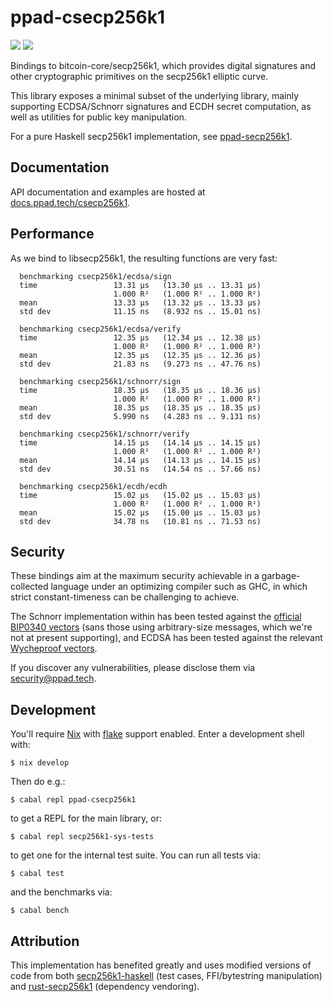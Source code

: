# ppad-csecp256k1

![](https://img.shields.io/badge/license-MIT-brightgreen)
[![](https://img.shields.io/badge/haddock-csecp256k1-lightblue)](https://docs.ppad.tech/csecp256k1)

Bindings to bitcoin-core/secp256k1, which provides digital signatures
and other cryptographic primitives on the secp256k1 elliptic curve.

This library exposes a minimal subset of the underlying library, mainly
supporting ECDSA/Schnorr signatures and ECDH secret computation, as well
as utilities for public key manipulation.

For a pure Haskell secp256k1 implementation, see [ppad-secp256k1][ppads].

## Documentation

API documentation and examples are hosted at
[docs.ppad.tech/csecp256k1][hadoc].

## Performance

As we bind to libsecp256k1, the resulting functions are very fast:

```
  benchmarking csecp256k1/ecdsa/sign
  time                 13.31 μs   (13.30 μs .. 13.31 μs)
                       1.000 R²   (1.000 R² .. 1.000 R²)
  mean                 13.33 μs   (13.32 μs .. 13.33 μs)
  std dev              11.15 ns   (8.932 ns .. 15.01 ns)

  benchmarking csecp256k1/ecdsa/verify
  time                 12.35 μs   (12.34 μs .. 12.38 μs)
                       1.000 R²   (1.000 R² .. 1.000 R²)
  mean                 12.35 μs   (12.35 μs .. 12.36 μs)
  std dev              21.83 ns   (9.273 ns .. 47.76 ns)

  benchmarking csecp256k1/schnorr/sign
  time                 18.35 μs   (18.35 μs .. 18.36 μs)
                       1.000 R²   (1.000 R² .. 1.000 R²)
  mean                 18.35 μs   (18.35 μs .. 18.35 μs)
  std dev              5.990 ns   (4.283 ns .. 9.131 ns)

  benchmarking csecp256k1/schnorr/verify
  time                 14.15 μs   (14.14 μs .. 14.15 μs)
                       1.000 R²   (1.000 R² .. 1.000 R²)
  mean                 14.14 μs   (14.13 μs .. 14.15 μs)
  std dev              30.51 ns   (14.54 ns .. 57.66 ns)

  benchmarking csecp256k1/ecdh/ecdh
  time                 15.02 μs   (15.02 μs .. 15.03 μs)
                       1.000 R²   (1.000 R² .. 1.000 R²)
  mean                 15.02 μs   (15.00 μs .. 15.03 μs)
  std dev              34.78 ns   (10.81 ns .. 71.53 ns)
```

## Security

These bindings aim at the maximum security achievable in a
garbage-collected language under an optimizing compiler such as GHC, in
which strict constant-timeness can be challenging to achieve.

The Schnorr implementation within has been tested against the [official
BIP0340 vectors][ut340] (sans those using arbitrary-size messages, which
we're not at present supporting), and ECDSA has been tested against the
relevant [Wycheproof vectors][wyche].

If you discover any vulnerabilities, please disclose them via
security@ppad.tech.

## Development

You'll require [Nix][nixos] with [flake][flake] support enabled. Enter a
development shell with:

```
$ nix develop
```

Then do e.g.:

```
$ cabal repl ppad-csecp256k1
```

to get a REPL for the main library, or:

```
$ cabal repl secp256k1-sys-tests
```

to get one for the internal test suite. You can run all tests via:

```
$ cabal test
```

and the benchmarks via:

```
$ cabal bench
```

## Attribution

This implementation has benefited greatly and uses modified versions of
code from both [secp256k1-haskell][hsecp] (test cases, FFI/bytestring
manipulation) and [rust-secp256k1][rsecp] (dependency vendoring).

[ppads]: https://github.com/ppad-tech/secp256k1
[nixos]: https://nixos.org/
[flake]: https://nixos.org/manual/nix/unstable/command-ref/new-cli/nix3-flake.html
[hadoc]: https://docs.ppad.tech/csecp256k1
[hsecp]: https://github.com/haskoin/secp256k1-haskell
[rsecp]: https://github.com/rust-bitcoin/rust-secp256k1
[ut340]: https://github.com/bitcoin/bips/blob/master/bip-0340/test-vectors.csv
[wyche]: https://github.com/C2SP/wycheproof
